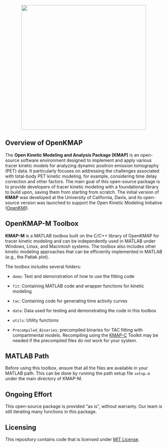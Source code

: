 <div align="center">
  <img src="https://github.com/user-attachments/assets/5079dd48-e136-466c-95ca-14155b15781d" width="400" >
</div>

## Overview of OpenKMAP

The **Open Kinetic Modeling and Analysis Package (KMAP)** is an open-source software environment designed to implement and apply various tracer kinetic models for analyzing dynamic positron emission tomography (PET) data. It particularly focuses on addressing the challenges associated with total-body PET kinetic modeling, for example, considering time delay correction and other factors. The main goal of this open-source package is to provide developers of tracer kinetic modeling with a foundational library to build upon, saving them from starting from scratch. The initial version of **KMAP** was developed at the University of California, Davis, and its open-source version was launched to support the Open Kinetic Modeling Initiative ([OpenKMI](https://www.openkmi.org/)).

## OpenKMAP-M Toolbox

**KMAP-M** is a MATLAB toolbox built on the C/C++ library of OpenKMAP for tracer kinetic modeling and can be independently used in MATLAB under Windows, Linux, and Macintosh systems. The toolbox also includes other kinetic modeling approaches that can be efficiently implemented in MATLAB (e.g., the Patlak plot). 

The toolbox includes several folders:
- `demo`: Test and demonstration of how to use the fitting code

- `fit`: Containing MATLAB code and wrapper functions for kinetic modeling

- `tac`: Containing code for generating time activity curves

- `data`: Data used for testing and demonstrating the code in this toolbox

- `utils`: Utility functions 

- `Precompiled_Binaries`: precompiled binaries for TAC fitting with compartmental models. Recompiling using the [KMAP-C](https://github.com/openkmi/KMAP-C) Toolkit may be needed if the precompiled files do not work for your system.

## MATLAB Path

Before using this toolbox, ensure that all the files are available in your MATLAB path. This can be done by running the path setup file `setup.m` under the main directory of KMAP-M.

## Ongoing Effort

This open-source package is provided "as is", without warranty. Our team is still iterating many functions in this package. 

## Licensing

This repository contains code that is licensed under [MIT License](KMAP-C/LICENSE).
